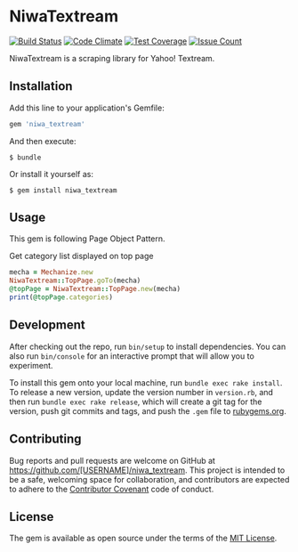 # NiwaTextream

[![Build Status](https://travis-ci.org/niwatolli3/niwa_textream.svg?branch=master)](https://travis-ci.org/niwatolli3/niwa_textream)
[![Code Climate](https://codeclimate.com/github/niwatolli3/niwa_textream/badges/gpa.svg)](https://codeclimate.com/github/niwatolli3/niwa_textream)
[![Test Coverage](https://codeclimate.com/github/niwatolli3/niwa_textream/badges/coverage.svg)](https://codeclimate.com/github/niwatolli3/niwa_textream/coverage)
[![Issue Count](https://codeclimate.com/github/niwatolli3/niwa_textream/badges/issue_count.svg)](https://codeclimate.com/github/niwatolli3/niwa_textream)

NiwaTextream is a scraping library for Yahoo! Textream.

## Installation

Add this line to your application's Gemfile:

```ruby
gem 'niwa_textream'
```

And then execute:

    $ bundle

Or install it yourself as:

    $ gem install niwa_textream

## Usage

This gem is following Page Object Pattern.

Get category list displayed on top page
```ruby
mecha = Mechanize.new
NiwaTextream::TopPage.goTo(mecha)
@topPage = NiwaTextream::TopPage.new(mecha)
print(@topPage.categories)
```

## Development

After checking out the repo, run `bin/setup` to install dependencies. You can also run `bin/console` for an interactive prompt that will allow you to experiment.

To install this gem onto your local machine, run `bundle exec rake install`. To release a new version, update the version number in `version.rb`, and then run `bundle exec rake release`, which will create a git tag for the version, push git commits and tags, and push the `.gem` file to [rubygems.org](https://rubygems.org).

## Contributing

Bug reports and pull requests are welcome on GitHub at https://github.com/[USERNAME]/niwa_textream. This project is intended to be a safe, welcoming space for collaboration, and contributors are expected to adhere to the [Contributor Covenant](http://contributor-covenant.org) code of conduct.


## License

The gem is available as open source under the terms of the [MIT License](http://opensource.org/licenses/MIT).

